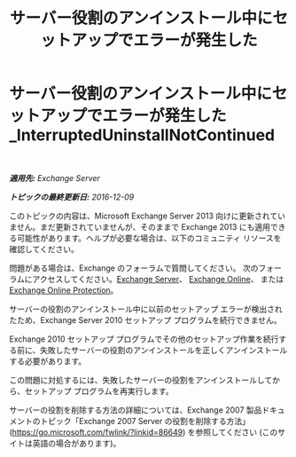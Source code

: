 ﻿---
title: 'サーバー役割のアンインストール中にセットアップでエラーが発生した'
TOCTitle: サーバー役割のアンインストール中にセットアップでエラーが発生した_InterruptedUninstallNotContinued
ms:assetid: 187967b2-cb28-45d7-8858-2a083c1ebe58
ms:mtpsurl: https://technet.microsoft.com/ja-jp/library/ms.exch.setupreadiness.interrupteduninstallnotcontinued(v=EXCHG.150)
ms:contentKeyID: 48269212
ms.date: 04/24/2018
mtps_version: v=EXCHG.150
ms.translationtype: HT
---

# サーバー役割のアンインストール中にセットアップでエラーが発生した\_InterruptedUninstallNotContinued

 

_**適用先:** Exchange Server_

_**トピックの最終更新日:** 2016-12-09_

このトピックの内容は、Microsoft Exchange Server 2013 向けに更新されていません。まだ更新されていませんが、そのままで Exchange 2013 にも適用できる可能性があります。ヘルプが必要な場合は、以下のコミュニティ リソースを確認してください。

問題がある場合は、Exchange のフォーラムで質問してください。 次のフォーラムにアクセスしてください。[Exchange Server](https://go.microsoft.com/fwlink/p/?linkid=60612)、 [Exchange Online](https://go.microsoft.com/fwlink/p/?linkid=267542)、 または [Exchange Online Protection](https://go.microsoft.com/fwlink/p/?linkid=285351)。

サーバーの役割のアンインストール中に以前のセットアップ エラーが検出されたため、Exchange Server 2010 セットアップ プログラムを続行できません。

Exchange 2010 セットアップ プログラムでその他のセットアップ作業を続行する前に、失敗したサーバーの役割のアンインストールを正しくアンインストールする必要があります。

この問題に対処するには、失敗したサーバーの役割をアンインストールしてから、セットアップ プログラムを再実行します。

サーバーの役割を削除する方法の詳細については、Exchange 2007 製品ドキュメントのトピック「Exchange 2007 Server の役割を削除する方法」(<https://go.microsoft.com/fwlink/?linkid=86649>) を参照してください (このサイトは英語の場合があります)。

